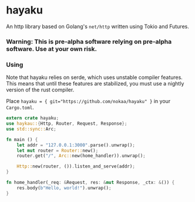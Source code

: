# hayaku

An http library based on Golang's `net/http` written using Tokio and Futures.

### Warning: This is pre-alpha software relying on pre-alpha software. Use at your own risk.

### Using
Note that hayaku relies on serde, which uses unstable compiler features. This
means that until these features are stabilized, you must use a nightly version
of the rust compiler.

Place `hayaku = { git="https://github.com/nokaa/hayaku" }` in your `Cargo.toml`.

```Rust
extern crate hayaku;
use haykau::{Http, Router, Request, Response};
use std::sync::Arc;

fn main () {
    let addr = "127.0.0.1:3000".parse().unwrap();
    let mut router = Router::new();
    router.get("/", Arc::new(home_handler)).unwrap();

    Http::new(router, ()).listen_and_serve(addr);
}

fn home_handler(_req: &Request, res: &mut Response, _ctx: &()) {
    res.body(b"Hello, world!").unwrap();
}
```
